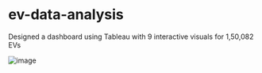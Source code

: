 # ev-data-analysis
Designed a dashboard using Tableau with 9 interactive visuals for 1,50,082 EVs



![image](https://github.com/user-attachments/assets/36e66316-7627-4ab2-b3a3-b0e5306d4c74)
